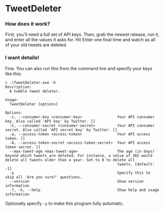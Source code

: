 # TweetDeleter

### How does it work?

First, you'll need a full set of API keys. Then, grab the newest release, run it, and enter all the values it asks for. Hit Enter one final time and watch as all of your old tweets are deleted.

### I want details!

Fine. You can also run this from the command line and specify your keys like this:

```
> .\TweetDeleter.exe -h
Description:
  A humble tweet deleter.

Usage:
  TweetDeleter [options]

Options:
  -c, --consumer-key <consumer-key>                Your API consumer key. Also called 'API key' by Twitter. []
  -C, --consumer-secret <consumer-secret>          Your API consumer secret. Also called 'API secret key' by Twitter. []
  -a, --access-token <access-token>                Your API access token. []
  -A, --access-token-secret <access-token-secret>  Your API access token secret. []
  --max-tweet-age <max-tweet-age>                  The age (in days) beyond which tweets are deleted. For instance, a value of 365 would delete all tweets older than a year. Set to 0 to delete all
                                                   tweets. [default: -1]
  -y                                               Specify this to skip all 'Are you sure?' questions.
  --version                                        Show version information
  -?, -h, --help                                   Show help and usage information
```

Optionally specify `-y` to make this program fully automatic.